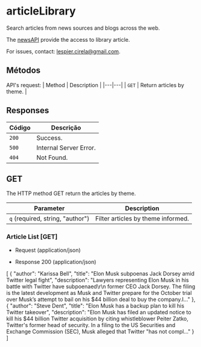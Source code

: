 # articleLibrary
Search articles from news sources and blogs across the web.

The [newsAPI](https://newsapi.org/) provide the access to library article.

For issues, contact: lespier.cirela@gmail.com.

## Métodos
API's request:
| Method | Description |
|---|---|
| `GET` | Return articles by theme. |

## Responses

| Código | Descrição |
|---|---|
| `200` | Success.|
| `500` | Internal Server Error.|
| `404` | Not Found.|

## GET
The HTTP method GET return the articles by theme.

| Parameter | Description |
|---|---|
| `q` (required, string, "author") | Filter articles by theme informed. |

### Article List [GET]

+ Request (application/json)

+ Response 200 (application/json)

[
    {
        "author": "Karissa Bell",
        "title": "Elon Musk subpoenas Jack Dorsey amid Twitter legal fight",
        "description": "Lawyers representing Elon Musk in his battle with Twitter have subpoenaed\r\n former CEO Jack Dorsey. The filing is the latest development as Musk and Twitter prepare for the October trial over Musk’s attempt to bail on his $44 billion deal to buy the company.I…"
    },
    {
        "author": "Steve Dent",
        "title": "Elon Musk has a backup plan to kill his Twitter takeover",
        "description": "Elon Musk has filed an updated notice to kill his $44 billion Twitter acquisition by citing whistleblower Peiter Zatko, Twitter's former head of security. In a filing to the US Securities and Exchange Commission (SEC), Musk alleged that Twitter \"has not compl…"
    }
]